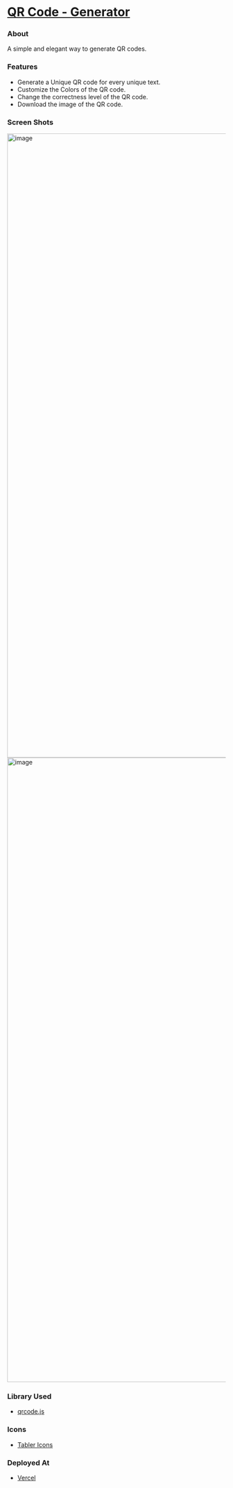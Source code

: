 # [QR Code - Generator](https://qrcreator.vercel.app/)

### About
A simple and elegant way to generate QR codes.

### Features
- Generate a Unique QR code for every unique text.
- Customize the Colors of the QR code.
- Change the correctness level of the QR code.
- Download the image of the QR code.

### Screen Shots
<img width="1438" alt="image" src="https://user-images.githubusercontent.com/71339141/192236506-afef76dc-9757-4d97-b9d2-6168c3fc0c71.png">

<img width="1439" alt="image" src="https://user-images.githubusercontent.com/71339141/192237429-936dd6fe-662b-4733-95f8-8da9340d08bf.png">


### Library Used
- [qrcode.js](http://davidshimjs.github.io/qrcodejs/)

### Icons
- [Tabler Icons](https://tablericons.com/)

### Deployed At
- [Vercel](https://vercel.com/dashboard) 
